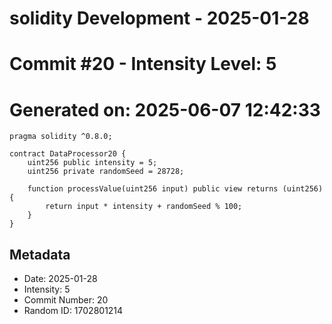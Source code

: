 ﻿# solidity Development - 2025-01-28
# Commit #20 - Intensity Level: 5
# Generated on: 2025-06-07 12:42:33
```solidity
pragma solidity ^0.8.0;

contract DataProcessor20 {
    uint256 public intensity = 5;
    uint256 private randomSeed = 28728;

    function processValue(uint256 input) public view returns (uint256) {
        return input * intensity + randomSeed % 100;
    }
}
```
## Metadata
- Date: 2025-01-28
- Intensity: 5
- Commit Number: 20
- Random ID: 1702801214
